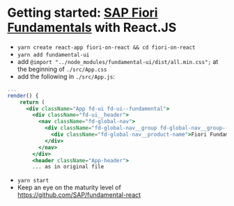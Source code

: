
# Getting started: [SAP Fiori Fundamentals](https://sap.github.io/fundamental) with React.JS

- `yarn create react-app fiori-on-react && cd fiori-on-react`
- `yarn add fundamental-ui`
- add `@import "../node_modules/fundamental-ui/dist/all.min.css";` at the beginning of `./src/App.css`
- add the following in `./src/App.js`:

```jsx
...
render() {
    return (
      <div className="App fd-ui fd-ui--fundamental">
        <div className="fd-ui__header">
          <nav className="fd-global-nav">
            <div className="fd-global-nav__group fd-global-nav__group--left">
              <div className="fd-global-nav__product-name">Fiori Fundamentals on React</div>
            </div>
          </nav>
        </div>
        <header className="App-header">
        ... as in original file
```

- `yarn start`
- Keep an eye on the maturity level of https://github.com/SAP/fundamental-react